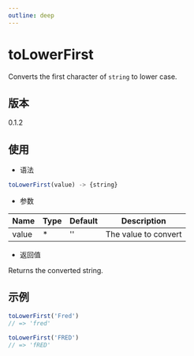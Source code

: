 ```yaml
---
outline: deep
---
```


# toLowerFirst

Converts the first character of `string` to lower case.

## 版本

0.1.2

## 使用

- 语法

```js
toLowerFirst(value) -> {string}
```

- 参数

| Name    | Type  | Default   | Description                |
|---------|-------|-----------|----------------------------|
| value   | *     | ''        | The value to convert       |

- 返回值

Returns the converted string.

## 示例

```js
toLowerFirst('Fred')
// => 'fred'

toLowerFirst('FRED')
// => 'fRED'
```
